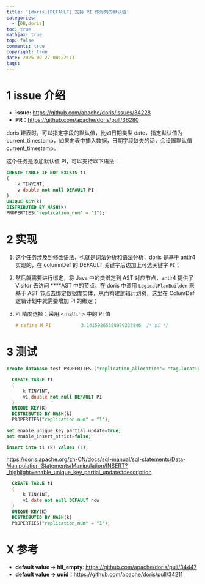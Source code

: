 ```yaml
---
title: '[doris][DEFAULT] 支持 PI 作为列的默认值'
categories:
  - [DB,doris]
toc: true
mathjax: true
top: false
comments: true
copyright: true
date: 2025-09-27 00:22:11
tags:
---
```


# 1 issue 介绍

* **issue:** https://github.com/apache/doris/issues/34228
* **PR**：https://github.com/apache/doris/pull/36280

doris 建表时，可以指定字段的默认值，比如日期类型 date，指定默认值为 current_timestamp，如果向表中插入数据，日期字段缺失的话，会设置默认值 current_timestamp。

这个任务是添加默认值 PI，可以支持以下语法：

```sql
CREATE TABLE IF NOT EXISTS t1
(
    k TINYINT,
    v double not null DEFAULT PI
)
UNIQUE KEY(k)
DISTRIBUTED BY HASH(k)
PROPERTIES("replication_num" = "1");
```

# 2 实现

1. 这个任务涉及到修改语法，也就是词法分析和语法分析，doris 是基于 antlr4 实现的，在 columnDef 的 DEFAULT 关键字后边加上可选关键字 `PI`；
2. 然后就需要进行绑定，将 Java 中的类绑定到 AST 对应节点，antlr4 提供了 Visitor 去访问 ****AST 中的节点。在 doris 中调用 `LogicalPlanBuilder` 来基于 AST 节点去绑定数据库实体，从而构建逻辑计划树，这里在 ColumDef 逻辑计划中就需要增加 PI 的绑定；
3. PI 精度选择：采用 <math.h> 中的 PI 值
    
    ```cpp
    # define M_PI           3.14159265358979323846  /* pi */
    ```
    

# 3 测试


```sql
create database test PROPERTIES ("replication_allocation"= "tag.location.default: 1" );
```

```sql
  CREATE TABLE t1
  (
      k TINYINT,
      v1 double not null DEFAULT PI
  )
  UNIQUE KEY(K)
  DISTRIBUTED BY HASH(k)
  PROPERTIES("replication_num" = "1");
```

```sql
set enable_unique_key_partial_update=true;
set enable_insert_strict=false;
```

```sql
insert into t1 (k) values (1);
```

https://doris.apache.org/zh-CN/docs/sql-manual/sql-statements/Data-Manipulation-Statements/Manipulation/INSERT?_highlight=enable_unique_key_partial_update#description

```sql
  CREATE TABLE t1
  (
      k TINYINT,
      v1 date not null DEFAULT now
  )
  UNIQUE KEY(K)
  DISTRIBUTED BY HASH(k)
  PROPERTIES("replication_num" = "1");
```

# X 参考

- **default value →  hll_empty**: https://github.com/apache/doris/pull/34447
- **default value →  uuid**：https://github.com/apache/doris/pull/34211